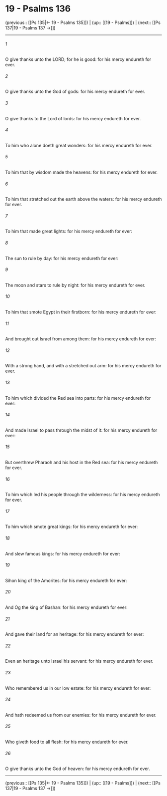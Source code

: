 # 19 - Psalms 136

(previous:: [[Ps 135|← 19 - Psalms 135]]) | (up:: [[19 - Psalms]]) | (next:: [[Ps 137|19 - Psalms 137 →]])

***


###### 1 
O give thanks unto the LORD; for he is good: for his mercy endureth for ever. 

###### 2 
O give thanks unto the God of gods: for his mercy endureth for ever. 

###### 3 
O give thanks to the Lord of lords: for his mercy endureth for ever. 

###### 4 
To him who alone doeth great wonders: for his mercy endureth for ever. 

###### 5 
To him that by wisdom made the heavens: for his mercy endureth for ever. 

###### 6 
To him that stretched out the earth above the waters: for his mercy endureth for ever. 

###### 7 
To him that made great lights: for his mercy endureth for ever: 

###### 8 
The sun to rule by day: for his mercy endureth for ever: 

###### 9 
The moon and stars to rule by night: for his mercy endureth for ever. 

###### 10 
To him that smote Egypt in their firstborn: for his mercy endureth for ever: 

###### 11 
And brought out Israel from among them: for his mercy endureth for ever: 

###### 12 
With a strong hand, and with a stretched out arm: for his mercy endureth for ever. 

###### 13 
To him which divided the Red sea into parts: for his mercy endureth for ever: 

###### 14 
And made Israel to pass through the midst of it: for his mercy endureth for ever: 

###### 15 
But overthrew Pharaoh and his host in the Red sea: for his mercy endureth for ever. 

###### 16 
To him which led his people through the wilderness: for his mercy endureth for ever. 

###### 17 
To him which smote great kings: for his mercy endureth for ever: 

###### 18 
And slew famous kings: for his mercy endureth for ever: 

###### 19 
Sihon king of the Amorites: for his mercy endureth for ever: 

###### 20 
And Og the king of Bashan: for his mercy endureth for ever: 

###### 21 
And gave their land for an heritage: for his mercy endureth for ever: 

###### 22 
Even an heritage unto Israel his servant: for his mercy endureth for ever. 

###### 23 
Who remembered us in our low estate: for his mercy endureth for ever: 

###### 24 
And hath redeemed us from our enemies: for his mercy endureth for ever. 

###### 25 
Who giveth food to all flesh: for his mercy endureth for ever. 

###### 26 
O give thanks unto the God of heaven: for his mercy endureth for ever.

***

(previous:: [[Ps 135|← 19 - Psalms 135]]) | (up:: [[19 - Psalms]]) | (next:: [[Ps 137|19 - Psalms 137 →]])
